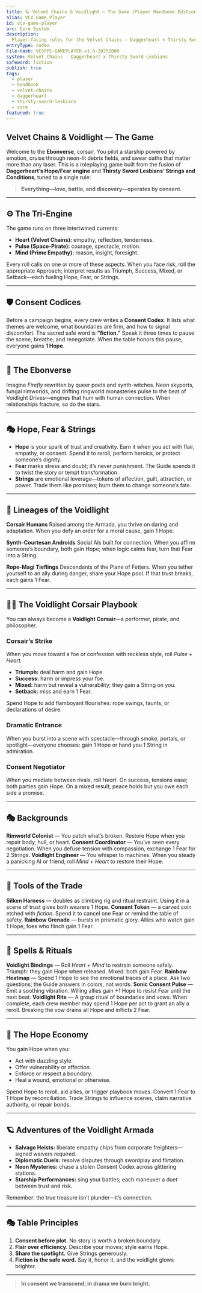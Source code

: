 ```yaml
---
title: 🪐 Velvet Chains & Voidlight — The Game (Player Handbook Edition)
alias: VCV_Game_Player
id: vcv-game-player
arc: Core System
description:
  Player-facing rules for the Velvet Chains – Daggerheart × Thirsty Sword Lesbians Tri-Engine.
entryType: codex
File-Hash: VCSPPE-GAMEPLAYER-v1.0-20251008
system: Velvet Chains - Daggerheart x Thirsty Sword Lesbians
safeword: fiction
publish: true
tags:
  - player
  - handbook
  - velvet-chains
  - daggerheart
  - thirsty-sword-lesbians
  - core
featured: true
---
```


## **Velvet Chains & Voidlight — The Game**

Welcome to the **Ebonverse**, corsair. You pilot a starship powered by emotion, cruise through
neon-lit debris fields, and swear oaths that matter more than any laser. This is a roleplaying game
built from the fusion of **Daggerheart’s Hope/Fear engine** and **Thirsty Sword Lesbians’ Strings
and Conditions**, tuned to a single rule:

> **Everything—love, battle, and discovery—operates by consent.**

---

## ⚙️ The Tri-Engine

The game runs on three intertwined currents:

- **Heart (Velvet Chains):** empathy, reflection, tenderness.
- **Pulse (Space-Pirate):** courage, spectacle, motion.
- **Mind (Prime Empathy):** reason, insight, foresight.

Every roll calls on one or more of these aspects. When you face risk, roll the appropriate Approach;
interpret results as Triumph, Success, Mixed, or Setback—each fueling Hope, Fear, or Strings.

---

## 🛡️ Consent Codices

Before a campaign begins, every crew writes a **Consent Codex**. It lists what themes are welcome,
what boundaries are firm, and how to signal discomfort. The sacred safe word is **“fiction.”** Speak
it three times to pause the scene, breathe, and renegotiate. When the table honors this pause,
everyone gains **1 Hope**.

---

## 🌌 The Ebonverse

Imagine _Firefly_ rewritten by queer poets and synth-witches. Neon skyports, fungal rimworlds, and
drifting ringworld monasteries pulse to the beat of Voidlight Drives—engines that hum with human
connection. When relationships fracture, so do the stars.

---

## 🎭 Hope, Fear & Strings

- **Hope** is your spark of trust and creativity. Earn it when you act with flair, empathy, or
  consent. Spend it to reroll, perform heroics, or protect someone’s dignity.
- **Fear** marks stress and doubt; it’s never punishment. The Guide spends it to twist the story or
  tempt transformation.
- **Strings** are emotional leverage—tokens of affection, guilt, attraction, or power. Trade them
  like promises; burn them to change someone’s fate.

---

## 🌈 Lineages of the Voidlight

**Corsair Humans** Raised among the Armada, you thrive on daring and adaptation. When you defy an
order for a moral cause, gain 1 Hope.

**Synth-Courtesan Androids** Social AIs built for connection. When you affirm someone’s boundary,
both gain Hope; when logic calms fear, turn that Fear into a String.

**Rope-Magi Tieflings** Descendants of the Plane of Fetters. When you tether yourself to an ally
during danger, share your Hope pool. If that trust breaks, each gains 1 Fear.

---

## 🏴‍☠️ The Voidlight Corsair Playbook

You can always become a **Voidlight Corsair**—a performer, pirate, and philosopher.

### Corsair’s Strike

When you move toward a foe or confession with reckless style, roll _Pulse + Heart._

- **Triumph:** deal harm and gain Hope.
- **Success:** harm or impress your foe.
- **Mixed:** harm but reveal a vulnerability; they gain a String on you.
- **Setback:** miss and earn 1 Fear.

Spend Hope to add flamboyant flourishes: rope swings, taunts, or declarations of desire.

### Dramatic Entrance

When you burst into a scene with spectacle—through smoke, portals, or spotlight—everyone chooses:
gain 1 Hope or hand you 1 String in admiration.

### Consent Negotiator

When you mediate between rivals, roll _Heart._ On success, tensions ease; both parties gain Hope. On
a mixed result, peace holds but you owe each side a promise.

---

## 🎭 Backgrounds

**Rimworld Colonist** — You patch what’s broken. Restore Hope when you repair body, hull, or heart.
**Consent Coordinator** — You’ve seen every negotiation. When you defuse tension with compassion,
exchange 1 Fear for 2 Strings. **Voidlight Engineer** — You whisper to machines. When you steady a
panicking AI or friend, roll _Mind + Heart_ to restore their Hope.

---

## 💎 Tools of the Trade

**Silken Harness** — doubles as climbing rig and ritual restraint. Using it in a scene of trust
gives both wearers 1 Hope. **Consent Token** — a carved coin etched with _fiction._ Spend it to
cancel one Fear or remind the table of safety. **Rainbow Grenade** — bursts in prismatic glory.
Allies who watch gain 1 Hope; foes who flinch gain 1 Fear.

---

## 🔮 Spells & Rituals

**Voidlight Bindings** — Roll _Heart + Mind_ to restrain someone safely. Triumph: they gain Hope
when released. Mixed: both gain Fear. **Rainbow Heatmap** — Spend 1 Hope to see the emotional traces
of a place. Ask two questions; the Guide answers in colors, not words. **Sonic Consent Pulse** —
Emit a soothing vibration. Willing allies gain +1 Hope to resist Fear until the next beat.
**Voidlight Rite** — A group ritual of boundaries and vows. When complete, each crew member may
spend 1 Hope per act to grant an ally a reroll. Breaking the vow drains all Hope and inflicts 2
Fear.

---

## 📜 The Hope Economy

You gain Hope when you:

- Act with dazzling style.
- Offer vulnerability or affection.
- Enforce or respect a boundary.
- Heal a wound, emotional or otherwise.

Spend Hope to reroll, aid allies, or trigger playbook moves. Convert 1 Fear to 1 Hope by
reconciliation. Trade Strings to influence scenes, claim narrative authority, or repair bonds.

---

## 🪐 Adventures of the Voidlight Armada

- **Salvage Heists:** liberate empathy chips from corporate freighters—signed waivers required.
- **Diplomatic Duels:** resolve disputes through swordplay and flirtation.
- **Neon Mysteries:** chase a stolen Consent Codex across glittering stations.
- **Starship Performances:** sing your battles; each maneuver a duet between trust and risk.

Remember: the true treasure isn’t plunder—it’s connection.

---

## 🎭 Table Principles

1. **Consent before plot.** No story is worth a broken boundary.
2. **Flair over efficiency.** Describe your moves; style earns Hope.
3. **Share the spotlight.** Give Strings generously.
4. **Fiction is the safe word.** Say it, honor it, and the voidlight glows brighter.

---

> **In consent we transcend; in drama we burn bright.**
